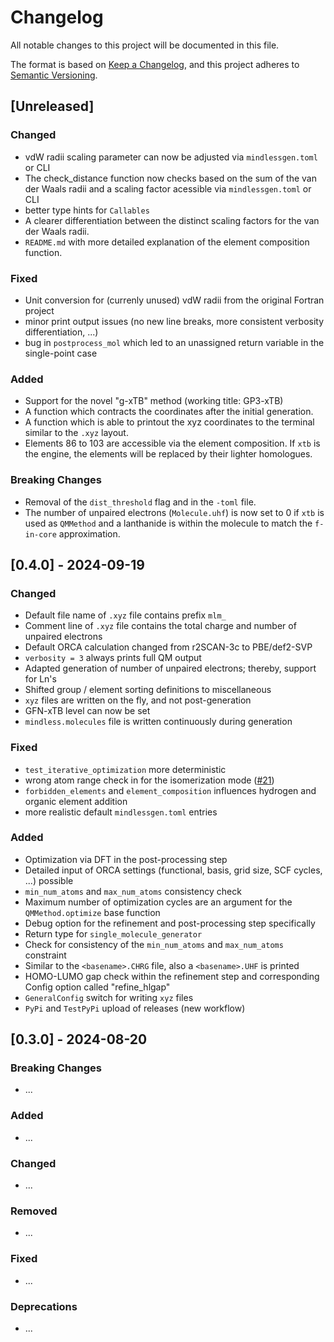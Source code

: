 # Changelog
All notable changes to this project will be documented in this file.

The format is based on [Keep a Changelog](https://keepachangelog.com/en/1.0.0/),
and this project adheres to [Semantic Versioning](https://semver.org/spec/v2.0.0.html).

## [Unreleased]
### Changed
- vdW radii scaling parameter can now be adjusted via `mindlessgen.toml` or CLI
- The check_distance function now checks based on the sum of the van der Waals radii and a scaling factor acessible via `mindlessgen.toml` or CLI
- better type hints for `Callables`
- A clearer differentiation between the distinct scaling factors for the van der Waals radii.
- `README.md` with more detailed explanation of the element composition function.

### Fixed
- Unit conversion for (currenly unused) vdW radii from the original Fortran project
- minor print output issues (no new line breaks, more consistent verbosity differentiation, ...)
- bug in `postprocess_mol` which led to an unassigned return variable in the single-point case

### Added
- Support for the novel "g-xTB" method (working title: GP3-xTB)
- A function which contracts the coordinates after the initial generation.
- A function which is able to printout the xyz coordinates to the terminal similar to the `.xyz` layout.
- Elements 86 to 103 are accessible via the element composition. If `xtb` is the engine, the elements will be replaced by their lighter homologues.

### Breaking Changes
- Removal of the `dist_threshold` flag and in the `-toml` file.
- The number of unpaired electrons (`Molecule.uhf`) is now set to 0 if `xtb` is used as `QMMethod` and a lanthanide is within the molecule to match the `f-in-core` approximation.

## [0.4.0] - 2024-09-19
### Changed
- Default file name of `.xyz` file contains prefix `mlm_`
- Comment line of `.xyz` file contains the total charge and number of unpaired electrons
- Default ORCA calculation changed from r2SCAN-3c to PBE/def2-SVP
- `verbosity = 3` always prints full QM output
- Adapted generation of number of unpaired electrons; thereby, support for Ln's
- Shifted group / element sorting definitions to miscellaneous
- `xyz` files are written on the fly, and not post-generation
- GFN<n>-xTB level can now be set
- `mindless.molecules` file is written continuously during generation

### Fixed
- `test_iterative_optimization` more deterministic
- wrong atom range check in for the isomerization mode ([#21](https://github.com/grimme-lab/MindlessGen/pull/21))
- `forbidden_elements` and `element_composition` influences hydrogen and organic element addition
- more realistic default `mindlessgen.toml` entries

### Added
- Optimization via DFT in the post-processing step
- Detailed input of ORCA settings (functional, basis, grid size, SCF cycles, ...) possible
- `min_num_atoms` and `max_num_atoms` consistency check
- Maximum number of optimization cycles are an argument for the `QMMethod.optimize` base function
- Debug option for the refinement and post-processing step specifically
- Return type for `single_molecule_generator`
- Check for consistency of the `min_num_atoms` and `max_num_atoms` constraint
- Similar to the `<basename>.CHRG` file, also a `<basename>.UHF` is printed
- HOMO-LUMO gap check within the refinement step and corresponding Config option called "refine_hlgap"
- `GeneralConfig` switch for writing `xyz` files
- `PyPi` and `TestPyPi` upload of releases (new workflow)

## [0.3.0] - 2024-08-20
### Breaking Changes
- ...

### Added
- ...

### Changed
- ...

### Removed
- ...

### Fixed
- ...

### Deprecations
- ...

